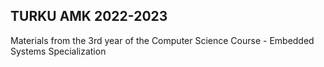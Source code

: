 ## TURKU AMK 2022-2023

Materials from the 3rd year of the Computer Science Course - Embedded Systems Specialization

